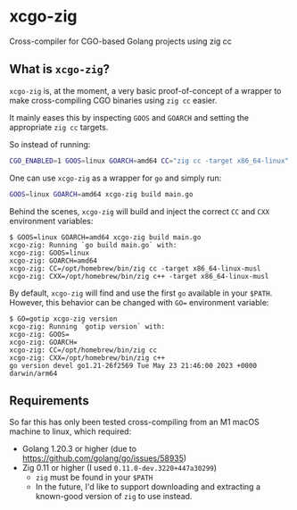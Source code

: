 # xcgo-zig

Cross-compiler for CGO-based Golang projects using zig cc

## What is `xcgo-zig`?

`xcgo-zig` is, at the moment, a very basic proof-of-concept of a wrapper to make cross-compiling CGO binaries using `zig cc` easier.

It mainly eases this by inspecting `GOOS` and `GOARCH` and setting the appropriate `zig cc` targets.

So instead of running:

```bash
CGO_ENABLED=1 GOOS=linux GOARCH=amd64 CC="zig cc -target x86_64-linux" CXX="zig c++ -target x86_64-linux" go build main.go
```

One can use `xcgo-zig` as a wrapper for `go` and simply run:

```bash
GOOS=linux GOARCH=amd64 xcgo-zig build main.go
```

Behind the scenes, `xcgo-zig` will build and inject the correct `CC` and `CXX` environment variables:

```
$ GOOS=linux GOARCH=amd64 xcgo-zig build main.go
xcgo-zig: Running `go build main.go` with:
xcgo-zig: GOOS=linux
xcgo-zig: GOARCH=amd64
xcgo-zig: CC=/opt/homebrew/bin/zig cc -target x86_64-linux-musl
xcgo-zig: CXX=/opt/homebrew/bin/zig c++ -target x86_64-linux-musl
```

By default, `xcgo-zig` will find and use the first `go` available in your `$PATH`.  However, this behavior can be changed with `GO=` environment variable:

```
$ GO=gotip xcgo-zig version
xcgo-zig: Running `gotip version` with:
xcgo-zig: GOOS=
xcgo-zig: GOARCH=
xcgo-zig: CC=/opt/homebrew/bin/zig cc
xcgo-zig: CXX=/opt/homebrew/bin/zig c++
go version devel go1.21-26f2569 Tue May 23 21:46:00 2023 +0000 darwin/arm64
```

## Requirements

So far this has only been tested cross-compiling from an M1 macOS machine to linux, which required: 

- Golang 1.20.3 or higher (due to https://github.com/golang/go/issues/58935)
- Zig 0.11 or higher (I used `0.11.0-dev.3220+447a30299`)
  - `zig` must be found in your `$PATH` 
  - In the future, I'd like to support downloading and extracting a known-good version of `zig` to use instead.


